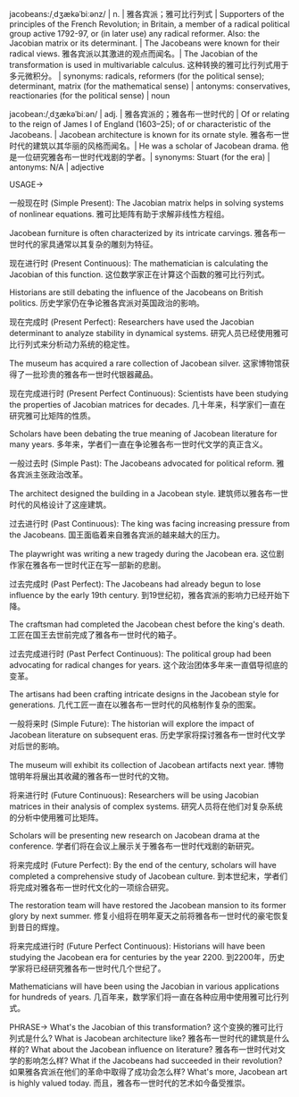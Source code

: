 jacobeans:/ˌdʒækəˈbiːənz/ | n. | 雅各宾派；雅可比行列式 |  Supporters of the principles of the French Revolution; in Britain, a member of a radical political group active 1792-97, or (in later use) any radical reformer.  Also: the Jacobian matrix or its determinant. | The Jacobeans were known for their radical views. 雅各宾派以其激进的观点而闻名。| The Jacobian of the transformation is used in multivariable calculus.  这种转换的雅可比行列式用于多元微积分。 | synonyms: radicals, reformers (for the political sense); determinant, matrix (for the mathematical sense) | antonyms: conservatives, reactionaries (for the political sense) | noun

jacobean:/ˌdʒækəˈbiːən/ | adj. | 雅各宾派的；雅各布一世时代的 | Of or relating to the reign of James I of England (1603–25); of or characteristic of the Jacobeans. | Jacobean architecture is known for its ornate style. 雅各布一世时代的建筑以其华丽的风格而闻名。|  He was a scholar of Jacobean drama. 他是一位研究雅各布一世时代戏剧的学者。| synonyms: Stuart (for the era) | antonyms: N/A | adjective


USAGE->

一般现在时 (Simple Present):
The Jacobian matrix helps in solving systems of nonlinear equations. 雅可比矩阵有助于求解非线性方程组。

Jacobean furniture is often characterized by its intricate carvings. 雅各布一世时代的家具通常以其复杂的雕刻为特征。


现在进行时 (Present Continuous):
The mathematician is calculating the Jacobian of this function.  这位数学家正在计算这个函数的雅可比行列式。

Historians are still debating the influence of the Jacobeans on British politics. 历史学家仍在争论雅各宾派对英国政治的影响。


现在完成时 (Present Perfect):
Researchers have used the Jacobian determinant to analyze stability in dynamical systems. 研究人员已经使用雅可比行列式来分析动力系统的稳定性。

The museum has acquired a rare collection of Jacobean silver.  这家博物馆获得了一批珍贵的雅各布一世时代银器藏品。


现在完成进行时 (Present Perfect Continuous):
Scientists have been studying the properties of Jacobian matrices for decades. 几十年来，科学家们一直在研究雅可比矩阵的性质。

Scholars have been debating the true meaning of Jacobean literature for many years.  多年来，学者们一直在争论雅各布一世时代文学的真正含义。


一般过去时 (Simple Past):
The Jacobeans advocated for political reform. 雅各宾派主张政治改革。

The architect designed the building in a Jacobean style.  建筑师以雅各布一世时代的风格设计了这座建筑。


过去进行时 (Past Continuous):
The king was facing increasing pressure from the Jacobeans. 国王面临着来自雅各宾派的越来越大的压力。

The playwright was writing a new tragedy during the Jacobean era.  这位剧作家在雅各布一世时代正在写一部新的悲剧。


过去完成时 (Past Perfect):
The Jacobeans had already begun to lose influence by the early 19th century. 到19世纪初，雅各宾派的影响力已经开始下降。

The craftsman had completed the Jacobean chest before the king's death.  工匠在国王去世前完成了雅各布一世时代的箱子。


过去完成进行时 (Past Perfect Continuous):
The political group had been advocating for radical changes for years.  这个政治团体多年来一直倡导彻底的变革。

The artisans had been crafting intricate designs in the Jacobean style for generations.  几代工匠一直在以雅各布一世时代的风格制作复杂的图案。


一般将来时 (Simple Future):
The historian will explore the impact of Jacobean literature on subsequent eras.  历史学家将探讨雅各布一世时代文学对后世的影响。

The museum will exhibit its collection of Jacobean artifacts next year.  博物馆明年将展出其收藏的雅各布一世时代的文物。


将来进行时 (Future Continuous):
Researchers will be using Jacobian matrices in their analysis of complex systems. 研究人员将在他们对复杂系统的分析中使用雅可比矩阵。

Scholars will be presenting new research on Jacobean drama at the conference.  学者们将在会议上展示关于雅各布一世时代戏剧的新研究。


将来完成时 (Future Perfect):
By the end of the century, scholars will have completed a comprehensive study of Jacobean culture. 到本世纪末，学者们将完成对雅各布一世时代文化的一项综合研究。

The restoration team will have restored the Jacobean mansion to its former glory by next summer.  修复小组将在明年夏天之前将雅各布一世时代的豪宅恢复到昔日的辉煌。


将来完成进行时 (Future Perfect Continuous):
Historians will have been studying the Jacobean era for centuries by the year 2200.  到2200年，历史学家将已经研究雅各布一世时代几个世纪了。

Mathematicians will have been using the Jacobian in various applications for hundreds of years.  几百年来，数学家们将一直在各种应用中使用雅可比行列式。



PHRASE->
What's the Jacobian of this transformation? 这个变换的雅可比行列式是什么?
What is Jacobean architecture like? 雅各布一世时代的建筑是什么样的?
What about the Jacobean influence on literature? 雅各布一世时代对文学的影响怎么样?
What if the Jacobeans had succeeded in their revolution? 如果雅各宾派在他们的革命中取得了成功会怎么样?
What's more, Jacobean art is highly valued today. 而且，雅各布一世时代的艺术如今备受推崇。
